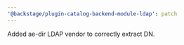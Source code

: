 ```yaml
---
'@backstage/plugin-catalog-backend-module-ldap': patch
---
```


Added ae-dir LDAP vendor to correctly extract DN.

